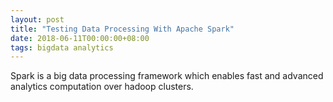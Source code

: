```yaml
---
layout: post
title: "Testing Data Processing With Apache Spark"
date: 2018-06-11T00:00:00+08:00
tags: bigdata analytics
---
```

Spark is a big data processing framework which enables fast and advanced analytics computation over hadoop clusters. 

